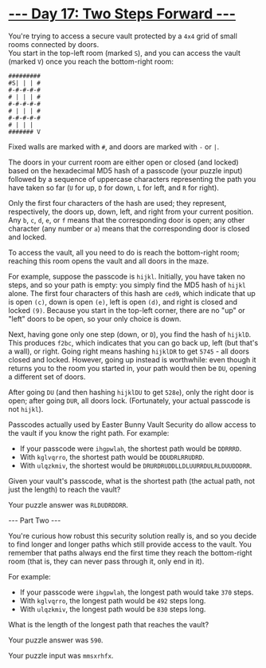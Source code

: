 # [--- Day 17: Two Steps Forward ---](http://adventofcode.com/2016/day/17)

You're trying to access a secure vault protected by a ``4x4`` grid of small rooms connected by doors.  
You start in the top-left room (marked ``S``), and you can access the vault (marked ``V``) once you reach the bottom-right room:

``#########``  
``#S| | | #``  
``#-#-#-#-#``  
``# | | | #``  
``#-#-#-#-#``  
``# | | | #``  
``#-#-#-#-#``  
``# | | |  ``  
``####### V``  

Fixed walls are marked with ``#``, and doors are marked with ``-`` or ``|``.

The doors in your current room are either open or closed (and locked) based on the hexadecimal MD5 hash of a passcode (your puzzle input) followed by a sequence of uppercase characters representing the path you have taken so far (``U`` for up, ``D`` for down, ``L`` for left, and ``R`` for right).

Only the first four characters of the hash are used; they represent, respectively, the doors up, down, left, and right from your current position. Any ``b``, ``c``, ``d``, ``e``, or ``f`` means that the corresponding door is open; any other character (any number or ``a``) means that the corresponding door is closed and locked.

To access the vault, all you need to do is reach the bottom-right room; reaching this room opens the vault and all doors in the maze.

For example, suppose the passcode is ``hijkl``. Initially, you have taken no steps, and so your path is empty: you simply find the MD5 hash of ``hijkl`` alone. The first four characters of this hash are ``ced9``, which indicate that up is open ``(c)``, down is open ``(e)``, left is open ``(d)``, and right is closed and locked ``(9)``. Because you start in the top-left corner, there are no "up" or "left" doors to be open, so your only choice is down.

Next, having gone only one step (down, or ``D``), you find the hash of ``hijklD``. This produces ``f2bc``, which indicates that you can go back up, left (but that's a wall), or right. Going right means hashing ``hijklDR`` to get ``5745`` - all doors closed and locked. However, going up instead is worthwhile: even though it returns you to the room you started in, your path would then be ``DU``, opening a different set of doors.

After going ``DU`` (and then hashing ``hijklDU`` to get ``528e``), only the right door is open; after going ``DUR``, all doors lock. (Fortunately, your actual passcode is not ``hijkl``).

Passcodes actually used by Easter Bunny Vault Security do allow access to the vault if you know the right path. For example:

- If your passcode were ``ihgpwlah``, the shortest path would be ``DDRRRD``.
- With ``kglvqrro``, the shortest path would be ``DDUDRLRRUDRD``.
- With ``ulqzkmiv``, the shortest would be ``DRURDRUDDLLDLUURRDULRLDUUDDDRR``.  

Given your vault's passcode, what is the shortest path (the actual path, not just the length) to reach the vault?

Your puzzle answer was ``RLDUDRDDRR``.

--- Part Two ---

You're curious how robust this security solution really is, and so you decide to find longer and longer paths which still provide access to the vault. You remember that paths always end the first time they reach the bottom-right room (that is, they can never pass through it, only end in it).

For example:

- If your passcode were ``ihgpwlah``, the longest path would take ``370`` steps.
- With ``kglvqrro``, the longest path would be ``492`` steps long.
- With ``ulqzkmiv``, the longest path would be ``830`` steps long.  

What is the length of the longest path that reaches the vault?

Your puzzle answer was ``590``.

Your puzzle input was ``mmsxrhfx``.
